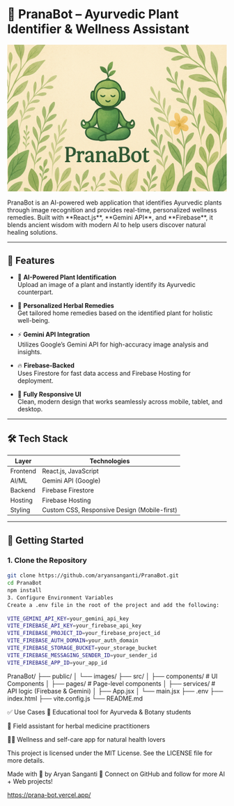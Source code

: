 # 🌿 PranaBot – Ayurvedic Plant Identifier & Wellness Assistant
<p align="center">
<img src="public/ChatGPT Image Jul 26, 2025, 12_23_17 PM.png" alt="PranaBot Banner" />
</p>
PranaBot is an AI-powered web application that identifies Ayurvedic plants through image recognition and provides real-time, personalized wellness remedies. Built with **React.js**, **Gemini API**, and **Firebase**, it blends ancient wisdom with modern AI to help users discover natural healing solutions.

---

## 🔮 Features

- 🌱 **AI-Powered Plant Identification**  
  Upload an image of a plant and instantly identify its Ayurvedic counterpart.

- 🧘 **Personalized Herbal Remedies**  
  Get tailored home remedies based on the identified plant for holistic well-being.

- ⚡ **Gemini API Integration**  
  Utilizes Google’s Gemini API for high-accuracy image analysis and insights.

- 🔥 **Firebase-Backed**  
  Uses Firestore for fast data access and Firebase Hosting for deployment.

- 📱 **Fully Responsive UI**  
  Clean, modern design that works seamlessly across mobile, tablet, and desktop.

---

## 🛠 Tech Stack

| Layer        | Technologies                         |
|--------------|--------------------------------------|
| Frontend     | React.js, JavaScript                 |
| AI/ML        | Gemini API (Google)                  |
| Backend      | Firebase Firestore                   |
| Hosting      | Firebase Hosting                     |
| Styling      | Custom CSS, Responsive Design (Mobile-first) |


---

## 🚀 Getting Started

### 1. Clone the Repository

```bash
git clone https://github.com/aryansanganti/PranaBot.git
cd PranaBot
npm install
3. Configure Environment Variables
Create a .env file in the root of the project and add the following:
```

```bash
VITE_GEMINI_API_KEY=your_gemini_api_key
VITE_FIREBASE_API_KEY=your_firebase_api_key
VITE_FIREBASE_PROJECT_ID=your_firebase_project_id
VITE_FIREBASE_AUTH_DOMAIN=your_auth_domain
VITE_FIREBASE_STORAGE_BUCKET=your_storage_bucket
VITE_FIREBASE_MESSAGING_SENDER_ID=your_sender_id
VITE_FIREBASE_APP_ID=your_app_id

```
PranaBot/
├── public/
│   └── images/
├── src/
│   ├── components/       # UI Components
│   ├── pages/            # Page-level components
│   ├── services/         # API logic (Firebase & Gemini)
│   ├── App.jsx
│   └── main.jsx
├── .env
├── index.html
├── vite.config.js
└── README.md


✅ Use Cases
🌿 Educational tool for Ayurveda & Botany students

📸 Field assistant for herbal medicine practitioners

🧘‍♂️ Wellness and self-care app for natural health lovers


This project is licensed under the MIT License.
See the LICENSE file for more details.

Made with 💚 by Aryan Sanganti
🚀 Connect on GitHub and follow for more AI + Web projects!

https://prana-bot.vercel.app/
